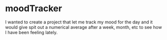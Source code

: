 # moodTracker
I wanted to create a project that let me track my mood for the day and it would give spit out a numerical average after a week, month, etc to see how I have been feeling lately.

